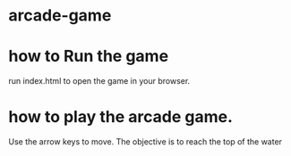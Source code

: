 arcade-game
===============================

# how to Run the game 
run index.html to open the game in your browser.
# how to play the arcade game.
Use the arrow keys to move.
The objective is to reach the top of the water

